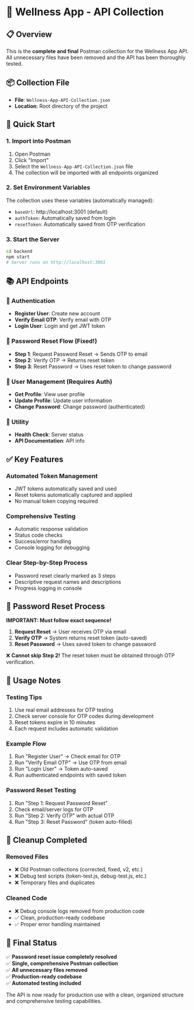 # 🏥 Wellness App - API Collection

## 📋 Overview

This is the **complete and final** Postman collection for the Wellness App API. All unnecessary files have been removed and the API has been thoroughly tested.

## 📦 Collection File
- **File**: `Wellness-App-API-Collection.json`
- **Location**: Root directory of the project

## 🚀 Quick Start

### 1. Import into Postman
1. Open Postman
2. Click "Import"
3. Select the `Wellness-App-API-Collection.json` file
4. The collection will be imported with all endpoints organized

### 2. Set Environment Variables
The collection uses these variables (automatically managed):
- `baseUrl`: http://localhost:3001 (default)
- `authToken`: Automatically saved from login
- `resetToken`: Automatically saved from OTP verification

### 3. Start the Server
```bash
cd backend
npm start
# Server runs on http://localhost:3001
```

## 📚 API Endpoints

### 🔐 Authentication
- **Register User**: Create new account
- **Verify Email OTP**: Verify email with OTP
- **Login User**: Login and get JWT token

### 🔄 Password Reset Flow (Fixed!)
- **Step 1**: Request Password Reset → Sends OTP to email
- **Step 2**: Verify OTP → Returns reset token
- **Step 3**: Reset Password → Uses reset token to change password

### 👤 User Management (Requires Auth)
- **Get Profile**: View user profile
- **Update Profile**: Update user information
- **Change Password**: Change password (authenticated)

### 🏥 Utility
- **Health Check**: Server status
- **API Documentation**: API info

## ✅ Key Features

### Automated Token Management
- JWT tokens automatically saved and used
- Reset tokens automatically captured and applied
- No manual token copying required

### Comprehensive Testing
- Automatic response validation
- Status code checks
- Success/error handling
- Console logging for debugging

### Clear Step-by-Step Process
- Password reset clearly marked as 3 steps
- Descriptive request names and descriptions
- Progress logging in console

## 🔧 Password Reset Process

**IMPORTANT: Must follow exact sequence!**

1. **Request Reset** → User receives OTP via email
2. **Verify OTP** → System returns reset token (auto-saved)
3. **Reset Password** → Uses saved token to change password

❌ **Cannot skip Step 2!** The reset token must be obtained through OTP verification.

## 📝 Usage Notes

### Testing Tips
1. Use real email addresses for OTP testing
2. Check server console for OTP codes during development
3. Reset tokens expire in 10 minutes
4. Each request includes automatic validation

### Example Flow
1. Run "Register User" → Check email for OTP
2. Run "Verify Email OTP" → Use OTP from email
3. Run "Login User" → Token auto-saved
4. Run authenticated endpoints with saved token

### Password Reset Testing
1. Run "Step 1: Request Password Reset"
2. Check email/server logs for OTP
3. Run "Step 2: Verify OTP" with actual OTP
4. Run "Step 3: Reset Password" (token auto-filled)

## 🧹 Cleanup Completed

### Removed Files
- ❌ Old Postman collections (corrected, fixed, v2, etc.)
- ❌ Debug test scripts (token-test.js, debug-test.js, etc.)
- ❌ Temporary files and duplicates

### Cleaned Code
- ❌ Debug console logs removed from production code
- ✅ Clean, production-ready codebase
- ✅ Proper error handling maintained

## 🎯 Final Status

✅ **Password reset issue completely resolved**  
✅ **Single, comprehensive Postman collection**  
✅ **All unnecessary files removed**  
✅ **Production-ready codebase**  
✅ **Automated testing included**  

The API is now ready for production use with a clean, organized structure and comprehensive testing capabilities.